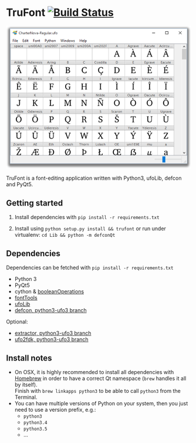 # TruFont [![Build Status](https://travis-ci.org/trufont/trufont.svg)](https://travis-ci.org/trufont/trufont)

![fontView Window](misc/fontView.png)

TruFont is a font-editing application written with Python3, ufoLib, defcon and
PyQt5.

## Getting started

1. Install dependencies with `pip install -r requirements.txt`

2. Install using `python setup.py install && trufont` or run under virtualenv:
   `cd Lib && python -m defconQt`

## Dependencies

Dependencies can be fetched with `pip install -r requirements.txt`

- Python 3
- PyQt5
- cython & [booleanOperations]
- [fontTools]
- [ufoLib]
- [defcon, python3-ufo3 branch]

Optional:

- [extractor, python3-ufo3 branch]
- [ufo2fdk, python3-ufo3 branch]

## Install notes

- On OSX, it is highly recommended to install all dependencies with [Homebrew]
  in order to have a correct Qt namespace (`brew` handles it all by itself).  
  Finish with `brew linkapps python3` to be able to call `python3` from the
  Terminal.
- You can have multiple versions of Python on your system, then you just need to
  use a version prefix, e.g.:
  * `python3`
  * `python3.4`
  * `python3.5`
  * …

[booleanOperations]: https://github.com/typemytype/booleanOperations
[fontTools]: https://github.com/behdad/fonttools
[ufoLib]: https://github.com/unified-font-object/ufoLib
[defcon, python3-ufo3 branch]: https://github.com/trufont/defcon
[extractor, python3-ufo3 branch]: https://github.com/trufont/extractor
[ufo2fdk, python3-ufo3 branch]: https://github.com/trufont/ufo2fdk
[Homebrew]: http://brew.sh/
